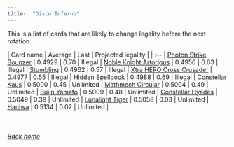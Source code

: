 ```yaml
---
title:  "Disco Inferno"
---
```


This is a list of cards that are likely to change legality before the next rotation.

| Card name | Average | Last | Projected legality |
| :-- |
[Photon Strike Bounzer](https://db.ygoprodeck.com/card/?search=Photon%20Strike%20Bounzer) | 0.4929 | 0.70 | Illegal |
[Noble Knight Artorigus](https://db.ygoprodeck.com/card/?search=Noble%20Knight%20Artorigus) | 0.4956 | 0.63 | Illegal |
[Stumbling](https://db.ygoprodeck.com/card/?search=Stumbling) | 0.4962 | 0.57 | Illegal |
[Xtra HERO Cross Crusader](https://db.ygoprodeck.com/card/?search=Xtra%20HERO%20Cross%20Crusader) | 0.4977 | 0.55 | Illegal |
[Hidden Spellbook](https://db.ygoprodeck.com/card/?search=Hidden%20Spellbook) | 0.4988 | 0.69 | Illegal |
[Constellar Kaus](https://db.ygoprodeck.com/card/?search=Constellar%20Kaus) | 0.5000 | 0.45 | Unlimited |
[Mathmech Circular](https://db.ygoprodeck.com/card/?search=Mathmech%20Circular) | 0.5004 | 0.49 | Unlimited |
[Bujin Yamato](https://db.ygoprodeck.com/card/?search=Bujin%20Yamato) | 0.5009 | 0.48 | Unlimited |
[Constellar Hyades](https://db.ygoprodeck.com/card/?search=Constellar%20Hyades) | 0.5049 | 0.38 | Unlimited |
[Lunalight Tiger](https://db.ygoprodeck.com/card/?search=Lunalight%20Tiger) | 0.5058 | 0.03 | Unlimited |
[Haniwa](https://db.ygoprodeck.com/card/?search=Haniwa) | 0.5134 | 0.02 | Unlimited |

<br>

###### [Back home](index)